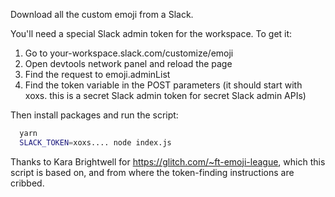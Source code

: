 Download all the custom emoji from a Slack.

You'll need a special Slack admin token for the workspace. To get it:

1. Go to your-workspace.slack.com/customize/emoji
2. Open devtools network panel and reload the page
3. Find the request to emoji.adminList
4. Find the token variable in the POST parameters (it should start with xoxs. this is a secret Slack admin token for secret Slack admin APIs)

Then install packages and run the script:

```bash
  yarn
  SLACK_TOKEN=xoxs.... node index.js
```

Thanks to Kara Brightwell for https://glitch.com/~ft-emoji-league, which this script is based on, and from where the token-finding instructions are cribbed.
